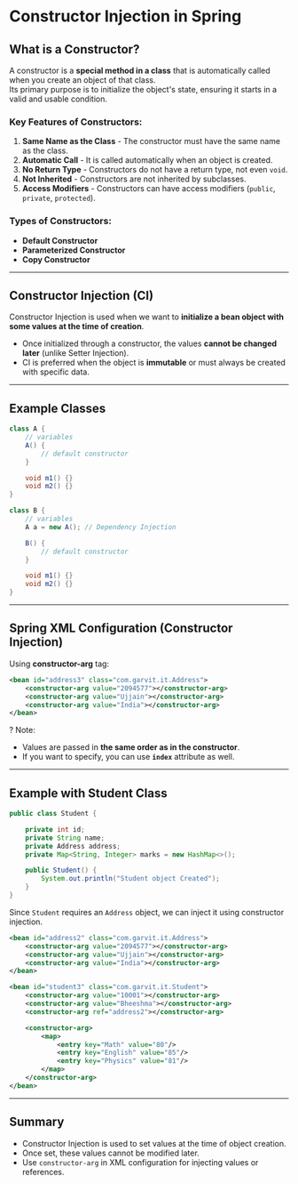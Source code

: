 # Constructor Injection in Spring

## What is a Constructor?
A constructor is a **special method in a class** that is automatically called when you create an object of that class.  
Its primary purpose is to initialize the object's state, ensuring it starts in a valid and usable condition.

### Key Features of Constructors:
1. **Same Name as the Class** - The constructor must have the same name as the class.  
2. **Automatic Call** - It is called automatically when an object is created.  
3. **No Return Type** - Constructors do not have a return type, not even `void`.  
4. **Not Inherited** - Constructors are not inherited by subclasses.  
5. **Access Modifiers** - Constructors can have access modifiers (`public`, `private`, `protected`).  

### Types of Constructors:
- **Default Constructor**  
- **Parameterized Constructor**  
- **Copy Constructor**

---

## Constructor Injection (CI)
Constructor Injection is used when we want to **initialize a bean object with some values at the time of creation**.  

- Once initialized through a constructor, the values **cannot be changed later** (unlike Setter Injection).  
- CI is preferred when the object is **immutable** or must always be created with specific data.  

---

## Example Classes

```java
class A {
    // variables
    A() {
        // default constructor
    }

    void m1() {}
    void m2() {}
}

class B {
    // variables
    A a = new A(); // Dependency Injection

    B() {
        // default constructor
    }

    void m1() {}
    void m2() {}
}
```

---

## Spring XML Configuration (Constructor Injection)
Using **constructor-arg** tag:

```xml
<bean id="address3" class="com.garvit.it.Address">
    <constructor-arg value="2094577"></constructor-arg>
    <constructor-arg value="Ujjain"></constructor-arg>
    <constructor-arg value="India"></constructor-arg>
</bean>
```

? Note:  
- Values are passed in **the same order as in the constructor**.  
- If you want to specify, you can use **`index`** attribute as well.  

---

## Example with Student Class

```java
public class Student {

    private int id;
    private String name;
    private Address address;
    private Map<String, Integer> marks = new HashMap<>();

    public Student() {
        System.out.println("Student object Created");
    }
}
```

Since `Student` requires an `Address` object, we can inject it using constructor injection.

```xml
<bean id="address2" class="com.garvit.it.Address">
    <constructor-arg value="2094577"></constructor-arg>
    <constructor-arg value="Ujjain"></constructor-arg>
    <constructor-arg value="India"></constructor-arg>
</bean>

<bean id="student3" class="com.garvit.it.Student">
    <constructor-arg value="10001"></constructor-arg>
    <constructor-arg value="Bheeshma"></constructor-arg>
    <constructor-arg ref="address2"></constructor-arg>

    <constructor-arg>
        <map>
            <entry key="Math" value="80"/>
            <entry key="English" value="85"/>
            <entry key="Physics" value="81"/>
        </map>
    </constructor-arg>
</bean>
```

---

## Summary
- Constructor Injection is used to set values at the time of object creation.  
- Once set, these values cannot be modified later.  
- Use `constructor-arg` in XML configuration for injecting values or references.  
